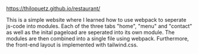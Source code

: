 https://thilopuetz.github.io/restaurant/

This is a simple website where I learned how to use webpack to seperate js-code into modules. 
Each of the three tabs "home", "menu" and "contact" as well as the inital pageload are seperated into its own module. The modules are then combined into a single file using webpack. 
Furthermore, the front-end layout is implemented with tailwind.css.
